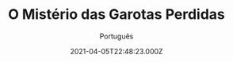 ---
id: 'd79b2081-fc89-4315-b62f-565dd28dddc7'
type: 'movie' # Filme, Série, Anime
title: "O Mistério das Garotas Perdidas"
synopsis: ["Um pastor que pesquisa seitas religiosas pede a ajuda de seu amigo, um monge budista, para investigar um grupo novo com origens misteriosas.",
]
originalTitle: "사바하"
date: '2021-04-05T22:48:23.000Z'
update: '2021-04-05T22:48:23.000Z'
releaseDate: '2019-02-20T03:00:00.000Z'
imdb:
  rating: '6.3' # 8.5
  id: '' # tt0470752
duration: '2h 2m'
trailer:
  urls: [
    'F6bpB95Zgfg',
  ]
tags: ['720p', '1080p', '720p']
genre: ['Mistério'] #
quality: 'WEB-DL 720p | 1080p' # BluRay, WEB-DL, HDTV, WEB-DL4K, WEB-DLe
format: 'Mkv | Mp4' # MKV, MP4, TS
audio: 'Português, Inglês' # Dublado, Legendado, Dual Audio, Dub & Leg
subtitle: 'Português' # Português, inglês,
size: '1.14 GB | 1.66 GB | 6.81 GB' # 4.8 GB
audioQuality: 10
videoQuality: 10
directors: []
#  - name: 'Lana Wachowski'
#    image: ''
#  - name: 'Lilly Wachowski'
#    image: ''
cast: []
#  - name: 'Keanu Reeves'
#    image: ''
#    characterName: 'Neo'
writers: []
#  - name: ''
#    image: ''
maturityRating:
  age: '' # L , 10, 12, 14, 16, 18
  topics: [''] # Violence, Illegal drugs, Inappropriate Language, Legal Drugs, Sexual Content, Extreme Violence
###########################################
download:
  
  - url: 'magnet:?xt=urn:btih:DF6C125A41BCE2558E451959D8CA8BA9279A4EF3&dn=O%20mist%c3%a9rio%20das%20garotas%20perdidas%202019%20%28720p%29&tr=udp%3a%2f%2ftracker.openbittorrent.com%3a80%2fannounce&tr=udp%3a%2f%2ftracker.opentrackr.org%3a1337%2fannounce'
    resolution: '720p' # 720p, 1080p, 4K,
    audio: 'Dual Áudio' # Dublado, Legendado, Dual Audio
    size: '' # 4.8 GB
    quality: '' # BluRay, WEB-DL
    format: '' # MKV
  - url: 'magnet:?xt=urn:btih:2C67C23FE98A39283123014144CD2DA1D98617AD&dn=O%20mist%c3%a9rio%20das%20garotas%20perdidas%202019%20%281080p%20-%20FULL%29&tr=udp%3a%2f%2ftracker.openbittorrent.com%3a80%2fannounce&tr=udp%3a%2f%2ftracker.opentrackr.org%3a1337%2fannounce'
    resolution: '1080p' # 720p, 1080p, 4K,
    audio: 'Dual Áudio' # Dublado, Legendado, Dual Audio
    size: '' # 4.8 GB
    quality: '' # BluRay, WEB-DL
    format: '' # MKV
  - url: 'magnet:?xt=urn:btih:D29C4809B789CE84D8CCE54D7E3133150A2F4A51&dn=O%20mist%c3%a9rio%20das%20garotas%20perdidas%202019%20%28720p%29%20%5bDUBLADO%5d&tr=udp%3a%2f%2ftracker.openbittorrent.com%3a80%2fannounce&tr=udp%3a%2f%2ftracker.opentrackr.org%3a1337%2fannounce'
    resolution: '720p' # 720p, 1080p, 4K,
    audio: 'Dublado' # Dublado, Legendado, Dual Audio
    size: '' # 4.8 GB
    quality: '' # BluRay, WEB-DL
    format: '' # MKV
images:
  cover: '/assets/movies/o-misterio-das-garotas-perdidas.jpg'
  background: '/assets/movies/'
---